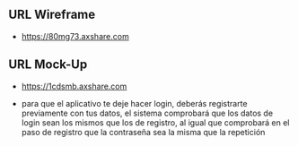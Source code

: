 ## URL Wireframe

* https://80mg73.axshare.com

## URL Mock-Up

* https://1cdsmb.axshare.com
- para que el aplicativo te deje hacer login, deberás registrarte previamente con tus datos, el sistema comprobará que los datos de login sean los mismos que los de registro, al igual que comprobará en el paso de registro que la contraseña sea la misma que la repetición